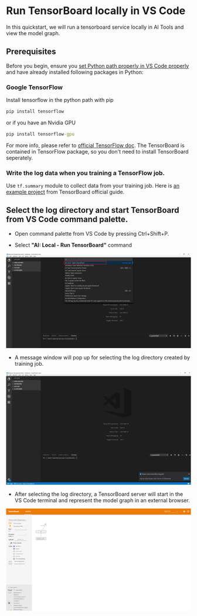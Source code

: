# Run TensorBoard locally in VS Code

In this quickstart, we will run a tensorboard service locally in AI Tools and view the model graph. 

## Prerequisites

Before you begin, ensure you [set Python path properly in VS Code properly](https://code.visualstudio.com/docs/python/environments) and have already installed following packages in Python:

### Google TensorFlow 

Install tensorflow in the python path with pip

```cmd
pip install tensorflow
```

or if you have an Nvidia GPU

```cmd
pip install tensorflow-gpu
```

For more info, please refer to [official TensorFlow doc](https://www.tensorflow.org/install/). The TensorBoard is contained in TensorFlow package, so you don't need to install TensorBoard seperately.

### Write the log data when you training a TensorFlow job.

Use ```tf.summary``` module to collect data from your training job. Here is [an example project](https://github.com/tensorflow/tensorflow/blob/r1.10/tensorflow/examples/tutorials/mnist/mnist_with_summaries.py) from TensorBoard official guide.


## Select the log directory and start TensorBoard from VS Code command palette. 

- Open command palette from VS Code by pressing Ctrl+Shift+P.

- Select **"AI: Local - Run TensorBoard"** command

![Command Palette](./media/tensorboard/tensorboard_commandPalette.png)

- A message window will pop up for selecting the log directory created by training job.

![select log directory](./media/tensorboard/tensorboard_window.png)

- After selecting the log directory, a TensorBoard server will start in the VS Code terminal and represent the model graph in an external browser. 

![show tensorboard in browser](./media/tensorboard/tensorboard_browser.png)